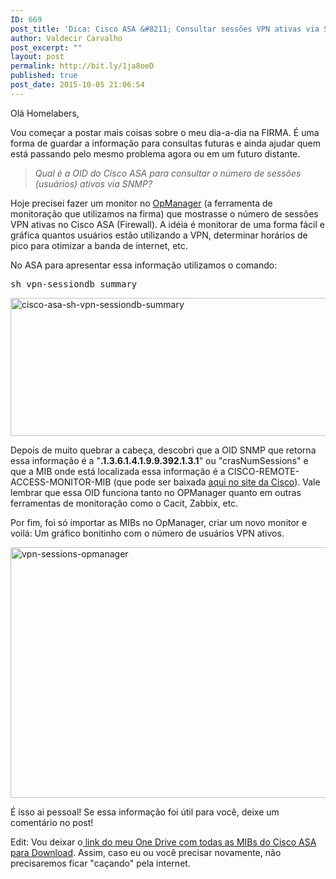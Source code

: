 ```yaml
---
ID: 669
post_title: 'Dica: Cisco ASA &#8211; Consultar sessões VPN ativas via SNMP'
author: Valdecir Carvalho
post_excerpt: ""
layout: post
permalink: http://bit.ly/1ja8oeD
published: true
post_date: 2015-10-05 21:06:54
---
```

Olá Homelabers,

Vou começar a postar mais coisas sobre o meu dia-a-dia na FIRMA. É uma forma de guardar a informação para consultas futuras e ainda ajudar quem está passando pelo mesmo problema agora ou em um futuro distante.

<blockquote><em>Qual é a OID do Cisco ASA para consultar o número de sessões (usuários) ativos via SNMP?</em></blockquote>

Hoje precisei fazer um monitor no <a href="https://www.manageengine.com/network-monitoring/" target="_blank">OpManager</a> (a ferramenta de monitoração que utilizamos na firma) que mostrasse o número de sessões VPN ativas no Cisco ASA (Firewall). A idéia é monitorar de uma forma fácil e gráfica quantos usuários estão utilizando a VPN, determinar horários de pico para otimizar a banda de internet, etc.

No ASA para apresentar essa informação utilizamos o comando:

<pre class="lang:vim decode:true">sh vpn-sessiondb summary</pre>

<img class="aligncenter size-full wp-image-671" src="http://homelaber.com.br/site/wp-content/uploads/2015/10/cisco-asa-sh-vpn-sessiondb-summary.png" alt="cisco-asa-sh-vpn-sessiondb-summary" width="612" height="221" />

Depois de muito quebrar a cabeça, descobri que a OID SNMP que retorna essa informação é a "<strong>.1.3.6.1.4.1.9.9.392.1.3.1</strong>" ou "crasNumSessions" e que a MIB onde está localizada essa informação é a CISCO-REMOTE-ACCESS-MONITOR-MIB (que pode ser baixada <a href="http://tools.cisco.com/Support/SNMP/do/BrowseMIB.do?local=en&amp;step=2&amp;submitClicked=true&amp;mibName=CISCO-REMOTE-ACCESS-MONITOR-MIB#dependencies" target="_blank">aqui no site da Cisco</a>). Vale lembrar que essa OID funciona tanto no OPManager quanto em outras ferramentas de monitoração como o Cacit, Zabbix, etc.

Por fim, foi só importar as MIBs no OpManager, criar um novo monitor e voilá: Um gráfico bonitinho com o número de usuários VPN ativos.

<img class="aligncenter size-full wp-image-670" src="http://homelaber.com.br/site/wp-content/uploads/2015/10/vpn-sessions-opmanager.png" alt="vpn-sessions-opmanager" width="669" height="401" />

É isso ai pessoal! Se essa informação foi útil para você, deixe um comentário no post!

Edit: Vou deixar o<a href="http://1drv.ms/1j1AVlX" target="_blank"> link do meu One Drive com todas as MIBs do Cisco ASA para Download</a>. Assim, caso eu ou você precisar novamente, não precisaremos ficar "caçando" pela internet.

&nbsp;